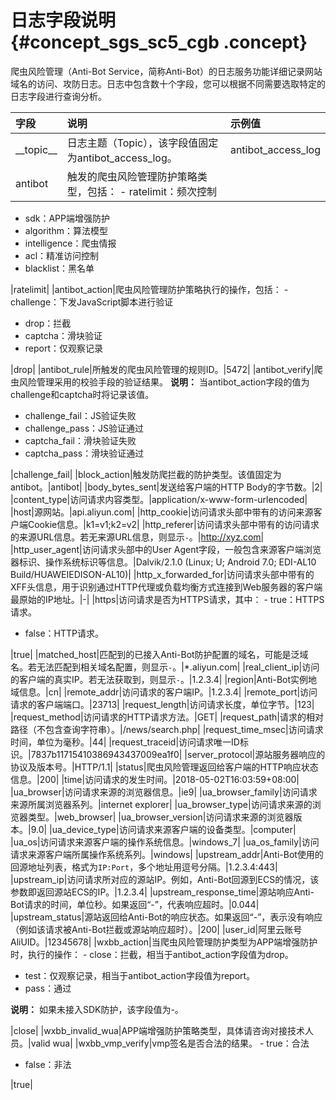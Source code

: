 # 日志字段说明 {#concept_sgs_sc5_cgb .concept}

爬虫风险管理（Anti-Bot Service，简称Anti-Bot）的日志服务功能详细记录网站域名的访问、攻防日志。日志中包含数十个字段，您可以根据不同需要选取特定的日志字段进行查询分析。

|字段|说明|示例值|
|:-|:-|:--|
|\_\_topic\_\_|日志主题（Topic），该字段值固定为antibot\_access\_log。|antibot\_access\_log|
|antibot|触发的爬虫风险管理防护策略类型，包括： -   ratelimit：频次控制
-   sdk：APP端增强防护
-   algorithm：算法模型
-   intelligence：爬虫情报
-   acl：精准访问控制
-   blacklist：黑名单

 |ratelimit|
|antibot\_action|爬虫风险管理防护策略执行的操作，包括： -   challenge：下发JavaScript脚本进行验证
-   drop：拦截
-   captcha：滑块验证
-   report：仅观察记录

 |drop|
|antibot\_rule|所触发的爬虫风险管理的规则ID。|5472|
|antibot\_verify|爬虫风险管理采用的校验手段的验证结果。 **说明：** 当antibot\_action字段的值为challenge和captcha时将记录该值。

 -   challenge\_fail：JS验证失败
-   challenge\_pass：JS验证通过
-   captcha\_fail：滑块验证失败
-   captcha\_pass：滑块验证通过

 |challenge\_fail|
|block\_action|触发防爬拦截的防护类型。该值固定为antibot。|antibot|
|body\_bytes\_sent|发送给客户端的HTTP Body的字节数。|2|
|content\_type|访问请求内容类型。|application/x-www-form-urlencoded|
|host|源网站。|api.aliyun.com|
|http\_cookie|访问请求头部中带有的访问来源客户端Cookie信息。|k1=v1;k2=v2|
|http\_referer|访问请求头部中带有的访问请求的来源URL信息。若无来源URL信息，则显示`-`。|http://xyz.com|
|http\_user\_agent|访问请求头部中的User Agent字段，一般包含来源客户端浏览器标识、操作系统标识等信息。|Dalvik/2.1.0 \(Linux; U; Android 7.0; EDI-AL10 Build/HUAWEIEDISON-AL10\)|
|http\_x\_forwarded\_for|访问请求头部中带有的XFF头信息，用于识别通过HTTP代理或负载均衡方式连接到Web服务器的客户端最原始的IP地址。|-|
|https|访问请求是否为HTTPS请求，其中： -   true：HTTPS请求。
-   false：HTTP请求。

 |true|
|matched\_host|匹配到的已接入Anti-Bot防护配置的域名，可能是泛域名。若无法匹配到相关域名配置，则显示`-`。|\*.aliyun.com|
|real\_client\_ip|访问的客户端的真实IP。若无法获取到，则显示`-`。|1.2.3.4|
|region|Anti-Bot实例地域信息。|cn|
|remote\_addr|访问请求的客户端IP。|1.2.3.4|
|remote\_port|访问请求的客户端端口。|23713|
|request\_length|访问请求长度，单位字节。|123|
|request\_method|访问请求的HTTP请求方法。|GET|
|request\_path|请求的相对路径（不包含查询字符串）。|/news/search.php|
|request\_time\_msec|访问请求时间，单位为毫秒。|44|
|request\_traceid|访问请求唯一ID标识。|7837b11715410386943437009ea1f0|
|server\_protocol|源站服务器响应的协议及版本号。|HTTP/1.1|
|status|爬虫风险管理返回给客户端的HTTP响应状态信息。|200|
|time|访问请求的发生时间。|2018-05-02T16:03:59+08:00|
|ua\_browser|访问请求来源的浏览器信息。|ie9|
|ua\_browser\_family|访问请求来源所属浏览器系列。|internet explorer|
|ua\_browser\_type|访问请求来源的浏览器类型。|web\_browser|
|ua\_browser\_version|访问请求来源的浏览器版本。|9.0|
|ua\_device\_type|访问请求来源客户端的设备类型。|computer|
|ua\_os|访问请求来源客户端的操作系统信息。|windows\_7|
|ua\_os\_family|访问请求来源客户端所属操作系统系列。|windows|
|upstream\_addr|Anti-Bot使用的回源地址列表，格式为`IP:Port`，多个地址用逗号分隔。|1.2.3.4:443|
|upstream\_ip|访问请求所对应的源站IP。例如，Anti-Bot回源到ECS的情况，该参数即返回源站ECS的IP。|1.2.3.4|
|upstream\_response\_time|源站响应Anti-Bot请求的时间，单位秒。如果返回“-”，代表响应超时。|0.044|
|upstream\_status|源站返回给Anti-Bot的响应状态。如果返回“-”，表示没有响应（例如该请求被Anti-Bot拦截或源站响应超时）。|200|
|user\_id|阿里云账号AliUID。|12345678|
|wxbb\_action|当爬虫风险管理防护类型为APP端增强防护时，执行的操作： -   close：拦截，相当于antibot\_action字段值为drop。
-   test：仅观察记录，相当于antibot\_action字段值为report。
-   pass：通过

 **说明：** 如果未接入SDK防护，该字段值为-。

 |close|
|wxbb\_invalid\_wua|APP端增强防护策略类型，具体请咨询对接技术人员。|valid wua|
|wxbb\_vmp\_verify|vmp签名是否合法的结果。 -   true：合法
-   false：非法

 |true|

